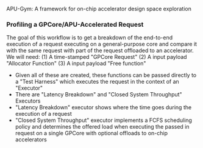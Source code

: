 APU-Gym: A framework for on-chip accelerator design space exploration


### Profiling a GPCore/APU-Accelerated Request
The goal of this workflow is to get a breakdown of the end-to-end execution of a request executing on a general-purpose core and compare it with the same request with part of the request offloaded to an accelerator.
We will need:
(1) A time-stamped "GPCore Request"
(2) A input payload "Allocator Function"
(3) A input payload "Free function"
* Given all of these are created, these functions can be passed directly to a "Test Harness" which executes the request in the context of an "Executor"
* There are "Latency Breakdown" and "Closed System Throughput" Executors
* "Latency Breakdown" executor shows where the time goes during the execution of a request
* "Closed System Throughput" executor implements a FCFS scheduling policy and determines the offered load when executing the passed in request on a single GPCore with optional offloads to on-chip accelerators